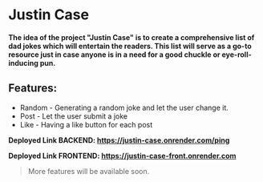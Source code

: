#  Justin Case

#### The idea of the project "Justin Case" is to create a comprehensive list of dad jokes which will entertain the readers. This list will serve as a go-to resource just in case anyone is in a need for a good chuckle or eye-roll-inducing pun.


## Features:
- Random - Generating a random joke and let the user change it.
- Post - Let the user submit a joke
- Like - Having a like button for each post


**Deployed Link BACKEND: https://justin-case.onrender.com/ping**

**Deployed Link FRONTEND: https://justin-case-front.onrender.com**

> More features will be available soon.
